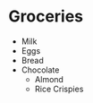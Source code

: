 <!doctype html>
<html>
<head>
<meta charset="utf-8">
<title>Unordered List</title>
</head>
<body>
<h1>Groceries</h1>
<ul>
<li>Milk</li>
<li>Eggs</li>
<li>Bread</li>
<li>Chocolate
<ul>
<li>Almond</li>
<li>Rice Crispies</li>
</ul>
</li>
</ul>
</body>
</html>